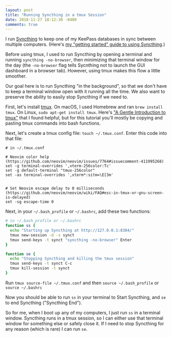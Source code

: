 ```yaml
---
layout: post
title: "Running Syncthing in a tmux Session"
date: 2018-11-27 18:12:30 -0400
comments: true
---
```


I run [Syncthing](https://syncthing.net/) to keep one of my KeePass databases in sync between multiple computers. (Here's [my "getting started" guide to using Syncthing](https://sts10.github.io/2017/05/24/getting-started-with-syncthing.html).)

Before using tmux, I used to run Syncthing by opening a terminal and running `syncthing -no-browser`, then minimizing that terminal window for the day (the `-no-browser` flag tells Sycnthing not to launch the GUI dashboard in a browser tab). However, using tmux makes this flow a little smoother. 

Our goal here is to run Syncthing "in the background", so that we don't have to keep a terminal window open with it running all the time. We also want to preserve the ability to easily stop Syncthing if we need to.

First, let's install [tmux](https://github.com/tmux/tmux). On macOS, I used Homebrew and ran `brew install tmux`. On Linux, `sudo apt-get install tmux`. Here's ["A Gentle Introduction to tmux"](https://hackernoon.com/a-gentle-introduction-to-tmux-8d784c404340) that I found helpful, but for this tutorial you'll mostly be copying and pasting tmux commands into bash functions.

Next, let's create a tmux config file: `touch ~/.tmux.conf`. Enter this code into that file:

```
# in ~/.tmux.conf

# Neovim color help (https://github.com/neovim/neovim/issues/7764#issuecomment-411995268)
set -g terminal-overrides ',xterm-256color:Tc'
set -g default-terminal "tmux-256color"
set -as terminal-overrides ',xterm*:sitm=\E[3m'


# Set Neovim escape delay to 0 milliseconds (https://github.com/neovim/neovim/wiki/FAQ#esc-in-tmux-or-gnu-screen-is-delayed) 
set -sg escape-time 0
```

Next, in your `~/.bash_profile` or `~/.bashrc`, add these two functions:

```bash
# in ~/.bash_profile or ~/.bashrc
function ss {
  echo "Starting up Syncthing at http://127.0.0.1:8384/"
  tmux new-session -d -s synct
  tmux send-keys -t synct "syncthing -no-browser" Enter
}

function se {
  echo "Stopping Syncthing and killing the tmux session"
  tmux send-keys -t synct C-c
  tmux kill-session -t synct
}
```

Run `tmux source-file ~/.tmux.conf` and then `source ~/.bash_profile` or `source ~/.bashrc`

Now you should be able to run `ss` in your terminal to Start Syncthing, and `se` to end Syncthing ("Syncthing End"). 

So for me, when I boot up any of my computers, I just run `ss` in a terminal window. Syncthing runs in a tmux session, so I can either use that terminal window for something else or safely close it. If I need to stop Syncthing for any reason (which is rare) I can run `se`.


